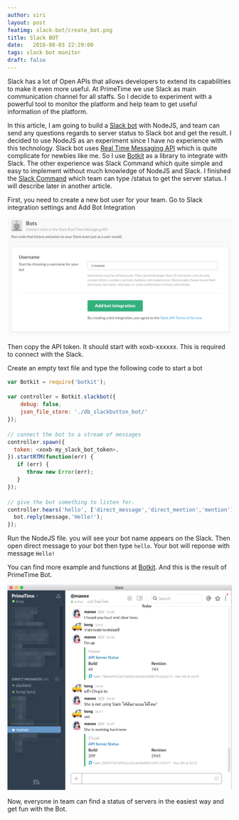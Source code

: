 ```yaml
---
author: siri
layout: post
featimg: slack-bot/create_bot.png
title: Slack BOT
date:   2016-08-03 22:29:00
tags: slack bot monitor
draft: false
---
```


Slack has a lot of Open APIs that allows developers to extend its capabilities to make it even more useful. At PrimeTime we use Slack as main communication channel for all staffs. So I decide to experiment with a powerful tool to monitor the platform and help team to get useful information of the platform.

In this article, I am going to build a [Slack bot](https://api.slack.com/bot-users) with NodeJS, and team can send any questions regards to server status to Slack bot and get the result. I decided to use NodeJS as an experiment since I have no experience with this technology. Slack bot uses [Real Time Messaging API](https://api.slack.com/rtm) which is quite complicate for newbies like me. So I use [Botkit](https://github.com/howdyai/botkit) as a library to integrate with Slack. The other experience was Slack Command which quite simple and easy to implement without much knowledge of NodeJS and Slack. I finished the [Slack Command](https://api.slack.com/slash-commands) which team can type /status to get the server status. I will describe later in another article.

First, you need to create a new bot user for your team. Go to Slack integration settings and Add Bot Integration

![Create Bot](/img/slack-bot/create_bot.png)

Then copy the API token. It should start with xoxb-xxxxxx. This is required to connect with the Slack.

Create an empty text file and type the following code to start a bot

```javascript
var Botkit = require('botkit');

var controller = Botkit.slackbot({
    debug: false,
    json_file_store: './db_slackbutton_bot/'
});

// connect the bot to a stream of messages
controller.spawn({
  token: <xoxb-my_slack_bot_token>,
}).startRTM(function(err) {
   if (err) {
      throw new Error(err);
   }
});

// give the bot something to listen for.
controller.hears('hello', ['direct_message','direct_mention','mention'],function(bot,message) {
  bot.reply(message,'Hello!');
});
```

Run the NodeJS file. you will see your bot name appears on the Slack. Then open direct message to your bot then type `hello`. Your bot will reponse with message `Hello!`

You can find more example and functions at [Botkit](https://github.com/howdyai/botkit). 
And this is the result of PrimeTime Bot. 

![PrimeTime Bot](/img/slack-bot/manee_bot.png)

Now, everyone in team can find a status of servers in the easiest way and get fun with the Bot.

